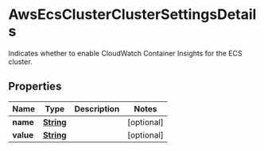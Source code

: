 

# AwsEcsClusterClusterSettingsDetails

Indicates whether to enable CloudWatch Container Insights for the ECS cluster.

## Properties

| Name | Type | Description | Notes |
|------------ | ------------- | ------------- | -------------|
|**name** | [**String**](String.md) |  |  [optional] |
|**value** | [**String**](String.md) |  |  [optional] |



